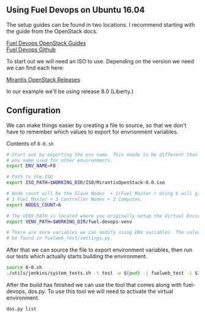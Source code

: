 ## Using Fuel Devops on Ubuntu 16.04

The setup guides can be found in two locations. I recommend starting with the 
guide from the OpenStack docs.

[Fuel Devops OpenStack Guides](http://docs.openstack.org/developer/fuel-docs/devdocs/devops.html)  
[Fuel Devops Github](https://github.com/openstack/fuel-devops)

To start out we will need an ISO to use. Depending on the version we need we can find each here:

[Mirantis OpenStack Releases](https://www.mirantis.com/software/openstack/releases/)

In our example we'll be using release 8.0 (Liberty.)

## Configuration

We can make things easier by creating a file to source, so that we don't have to remember which values
to export for envrionment variables.

Contents of `8-0.sh`

```bash
# Start out by exporting the env name. This needs to be different than the 
# env name used for other environments.
export ENV_NAME=F8

# Path to the ISO
export ISO_PATH=$WORKING_DIR/ISO/MirantisOpenStack-8.0.iso

# Node count will be the Slave Nodes  + 1(Fuel Master.) Using 6 will give us 
# 1 Fuel Master + 3 Controller Nodes + 2 Computes. 
export NODES_COUNT=6

# The VENV_PATH is located where you originally setup the Virtual Environment
export VENV_PATH=$WORKING_DIR/fuel-devops-venv

# There are more variables we can modify using ENV variables. The values can 
# be found in fuelweb_test/settings.py. 
```

After that we can source the file to export environment variables, then run our tests
which actually starts building the environment. 

```bash
source 8-0.sh
./utils/jenkins/system_tests.sh -t test -w $(pwd) -j fuelweb_test -i $ISO_PATH -o --group=setup
```

After the build has finished we can use the tool that comes along with fuel-devops, dos.py. To
use this tool we will need to activate the virtual environment. 

```bash
dos.py list
```
